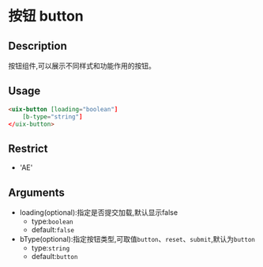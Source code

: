 # 按钮 button
## Description
按钮组件,可以展示不同样式和功能作用的按钮。

## Usage

``` html
<uix-button [loading="boolean"]
    [b-type="string"]
</uix-button>
```
## Restrict
- 'AE'

## Arguments

- loading(optional):指定是否提交加载,默认显示false
    - type:`boolean`
    - default:`false`
- bType(optional):指定按钮类型,可取值`button`、`reset`、`submit`,默认为`button`
    - type:`string`
    - default:`button`
